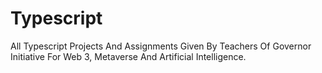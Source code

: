# Typescript
 All Typescript Projects And Assignments Given By Teachers Of Governor Initiative For Web 3, Metaverse And Artificial Intelligence.
